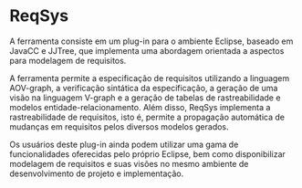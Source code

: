 # ReqSys

A ferramenta consiste em um plug-in para o ambiente Eclipse, baseado em JavaCC e JJTree, que implementa uma abordagem orientada a aspectos para modelagem de requisitos. 

A ferramenta permite a especificação de requisitos utilizando a linguagem AOV-graph, a verificação sintática da especificação, a geração de uma visão na linguagem V-graph e a geração de tabelas de rastreabilidade e modelos entidade-relacionamento. Além disso, ReqSys implementa a rastreabilidade de requisitos, isto é, permite a propagação automática de mudanças em requisitos pelos diversos modelos gerados.

Os usuários deste plug-in ainda podem utilizar uma gama de funcionalidades oferecidas pelo próprio Eclipse, bem como disponibilizar modelagem de requisitos e suas visões no mesmo ambiente de desenvolvimento de projeto e implementação. 
